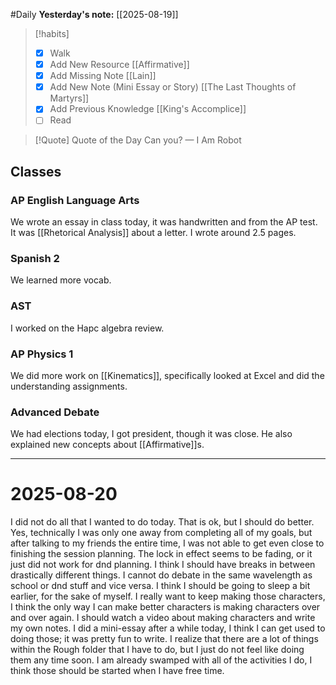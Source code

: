 #Daily
**Yesterday's note:** [[2025-08-19]]

> [!habits] 
>- [x] Walk 
>- [x] Add New Resource [[Affirmative]]
> - [x] Add Missing Note [[Lain]]
> - [x] Add New Note (Mini Essay or Story)  [[The Last Thoughts of Martyrs]]
> - [x] Add Previous Knowledge [[King's Accomplice]]
> - [ ] Read 

> [!Quote]  Quote of the Day
> Can you?
> — I Am Robot

## Classes 

### AP English Language Arts 
We wrote an essay in class today, it was handwritten and from the AP test. It was [[Rhetorical Analysis]] about a letter. I wrote around 2.5 pages.
### Spanish 2 
We learned more vocab.
### AST
I worked on the Hapc algebra review. 
### AP Physics 1 
We did more work on [[Kinematics]], specifically looked at Excel and did the understanding assignments. 
### Advanced Debate 
We had elections today, I got president, though it was close. He also explained new concepts about [[Affirmative]]s.

<hr>

# 2025-08-20


I did not do all that I wanted to do today. That is ok, but I should do better. Yes, technically I was only one away from completing all of my goals, but after talking to my friends the entire time, I was not able to get even close to finishing the session planning. The lock in effect seems to be fading, or it just did not work for dnd planning. I think I should have breaks in between drastically different things. I cannot do debate in the same wavelength as school or dnd stuff and vice versa. I think I should be going to sleep a bit earlier, for the sake of myself. I really want to keep making those characters, I think the only way I can make better characters is making characters over and over again. I should watch a video about making characters and write my own notes. I did a mini-essay after a while today, I think I can get used to doing those; it was pretty fun to write. I realize that there are a lot of things within the Rough folder that I have to do, but I just do not feel like doing them any time soon. I am already swamped with all of the activities I do, I think those should be started when I have free time. 